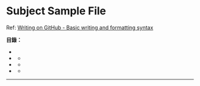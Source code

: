 # Subject Sample File

Ref: [Writing on GitHub - Basic writing and formatting syntax](https://docs.github.com/en/get-started/writing-on-github/getting-started-with-writing-and-formatting-on-github/basic-writing-and-formatting-syntax)

**目錄：**
  - []()
  - []()
    - []()
  - []()
    - []()
  - []()
    - []()

---

